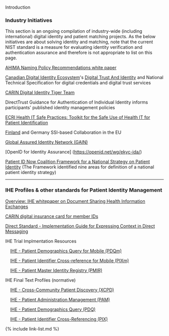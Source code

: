 Introduction

### Industry Initiatives

This section is an ongoing compilation of industry-wide (including international) digital identity and patient matching projects. As the below initiatives are about solving identity and matching, note that the current NIST standard is a measure for evaluating identity verification and authentication assurance and therefore is not appropriate to list on this page. 

[AHIMA Naming Policy Recommendations white paper](https://ahima.org/media/blfdriqj/326_21_namingpolicywhitepaper_final.pdf?oid=302787)

[Canadian Digital Identity Ecosystem](https://diacc.ca/trust-framework/)'s [Digital Trust And Identity](https://ciostrategycouncil.com/standards/103_1_2020/) and National Technical Specification for digital credentials and digital trust services

[CARIN Digital Identity Tiger Team]((https://www.carinalliance.com/our-work/digitalidentity/))

DirectTrust Guidance for Authentication of Individual Identity informs participants' published identity management policies  

[ECRI Health IT Safe Practices: Toolkit for the Safe Use of Health IT for Patient Identification](https://www.ecri.org/Resources/HIT/Patient%20ID/Patient_Identification_Toolkit_final.pdf)

[Finland](https://vm.fi/en/digital-identity) and Germany SSI-based Collaboration in the EU

[Global Assured Identity Network (GAIN)](https://gainforum.org/)

[OpenID for Identity Assurance] (https://openid.net/wg/ekyc-ida/) 

[Patient ID Now Coalition Framework for a National Strategy on Patient Identity](https://patientidnow.org/)  (The Framework identified nine areas for definition of a national patient identity strategy)

----

### IHE Profiles & other standards for Patient Identity Management 

[Overview: IHE whitepaper on Document Sharing Health Information Exchanges](https://profiles.ihe.net/ITI/HIE-Whitepaper/index.html#5-patient-identity-management)

[CARIN digital insurance card for member IDs](https://confluence.hl7.org/display/CAR/CARIN+IG+for+Digital+Insurance+Card)  

[Direct Standard - Implementation Guide for Expressing Context in Direct Messaging](http://wiki.directproject.org/w/images/4/40/Implementation_Guide_for_Expressing_Context_in_Direct_Messaging_v1.1.pdf)  

IHE Trial Implmentation Resources

&nbsp;&nbsp;&nbsp;&nbsp;[IHE - Patient Demographics Query for Mobile (PDQm)](https://profiles.ihe.net/ITI/PDQm/index.html)  

&nbsp;&nbsp;&nbsp;&nbsp;[IHE - Patient Identifier Cross-reference for Mobile (PIXm)](https://profiles.ihe.net/ITI/PIXm/index.html)  

&nbsp;&nbsp;&nbsp;&nbsp;[IHE - Patient Master Identity Registry (PMIR)](https://www.ihe.net/uploadedFiles/Documents/ITI/IHE_ITI_Suppl_PMIR.pdf)

IHE Final Text Profiles (normative)

&nbsp;&nbsp;&nbsp;&nbsp;[IHE - Cross-Community Patient Discovery (XCPD)](https://profiles.ihe.net/ITI/TF/Volume1/ch-27.html)  

&nbsp;&nbsp;&nbsp;&nbsp;[IHE - Patient Administration Management (PAM)](https://profiles.ihe.net/ITI/TF/Volume1/ch-14.html)

&nbsp;&nbsp;&nbsp;&nbsp;[IHE - Patient Demographics Query (PDQ)](https://profiles.ihe.net/ITI/TF/Volume1/ch-8.html)

&nbsp;&nbsp;&nbsp;&nbsp;[IHE - Patient Identifier Cross-Referencing (PIX)](https://profiles.ihe.net/ITI/TF/Volume1/ch-5.html)  


{% include link-list.md %}

